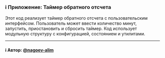 ### ℹ️ Приложение: Таймер обратного отсчета

Этот код реализует таймер обратного отсчета с пользовательским интерфейсом.
Пользователь может ввести количество минут, запустить, приостановить и сбросить таймер.
Код использует модульную структуру с конфигурацией, состоянием и утилитами.

-----
#### ℹ️ Автор: [@nagoev-alim](https://github.com/nagoev-alim)

